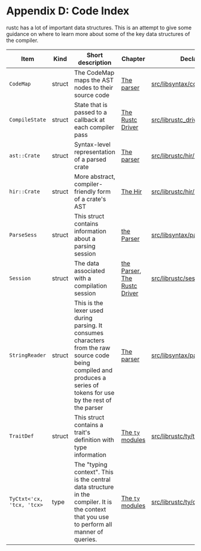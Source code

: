 # Appendix D: Code Index

rustc has a lot of important data structures. This is an attempt to give some
guidance on where to learn more about some of the key data structures of the
compiler.

Item            |  Kind    | Short description           | Chapter            | Declaration
----------------|----------|-----------------------------|--------------------|-------------------
`CodeMap` | struct | The CodeMap maps the AST nodes to their source code | [The parser] | [src/libsyntax/codemap.rs](https://github.com/rust-lang/rust/blob/master/src/libsyntax/codemap.rs)
`CompileState` | struct | State that is passed to a callback at each compiler pass | [The Rustc Driver] | [src/librustc_driver/driver.rs](https://github.com/rust-lang/rust/blob/master/src/librustc_driver/driver.rs)
`ast::Crate` | struct | Syntax-level representation of a parsed crate | [The parser] | [src/librustc/hir/mod.rs](https://github.com/rust-lang/rust/blob/master/src/libsyntax/ast.rs)
`hir::Crate` | struct | More abstract, compiler-friendly form of a crate's AST | [The Hir] | [src/librustc/hir/mod.rs](https://github.com/rust-lang/rust/blob/master/src/librustc/hir/mod.rs)
`ParseSess` | struct | This struct contains information about a parsing session | [the Parser] | [src/libsyntax/parse/mod.rs](https://github.com/rust-lang/rust/blob/master/src/libsyntax/parse/mod.rs)
`Session` | struct | The data associated with a compilation session | [the Parser], [The Rustc Driver] | [src/librustc/session/mod.html](https://github.com/rust-lang/rust/blob/master/src/librustc/session/mod.rs)
`StringReader` | struct | This is the lexer used during parsing. It consumes characters from the raw source code being compiled and produces a series of tokens for use by the rest of the parser | [The parser] |  [src/libsyntax/parse/lexer/mod.rs](https://github.com/rust-lang/rust/blob/master/src/libsyntax/parse/lexer/mod.rs)
`TraitDef` | struct | This struct contains a trait's definition with type information | [The `ty` modules] |  [src/librustc/ty/trait_def.rs](https://github.com/rust-lang/rust/blob/master/src/librustc/ty/trait_def.rs)
`TyCtxt<'cx, 'tcx, 'tcx>` | type | The "typing context". This is the central data structure in the compiler. It is the context that you use to perform all manner of queries. | [The `ty` modules] | [src/librustc/ty/context.rs](https://github.com/rust-lang/rust/blob/master/src/librustc/ty/context.rs)

[The HIR]: hir.html
[The parser]: the-parser.html
[The Rustc Driver]: rustc-driver.html
[The `ty` modules]: ty.html
